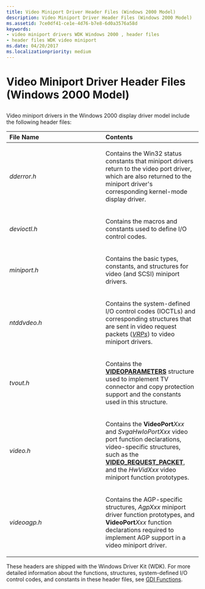 ```yaml
---
title: Video Miniport Driver Header Files (Windows 2000 Model)
description: Video Miniport Driver Header Files (Windows 2000 Model)
ms.assetid: 7ce0df41-ce1e-4d76-b7e8-6d0a3576a58d
keywords:
- video miniport drivers WDK Windows 2000 , header files
- header files WDK video miniport
ms.date: 04/20/2017
ms.localizationpriority: medium
---
```


# Video Miniport Driver Header Files (Windows 2000 Model)


## <span id="ddk_video_miniport_driver_header_files_windows_2000_model__gg"></span><span id="DDK_VIDEO_MINIPORT_DRIVER_HEADER_FILES_WINDOWS_2000_MODEL__GG"></span>


Video miniport drivers in the Windows 2000 display driver model include the following header files:

<table>
<colgroup>
<col width="50%" />
<col width="50%" />
</colgroup>
<thead>
<tr class="header">
<th align="left">File Name</th>
<th align="left">Contents</th>
</tr>
</thead>
<tbody>
<tr class="odd">
<td align="left"><p><em>dderror.h</em></p></td>
<td align="left"><p>Contains the Win32 status constants that miniport drivers return to the video port driver, which are also returned to the miniport driver&#39;s corresponding kernel-mode display driver.</p></td>
</tr>
<tr class="even">
<td align="left"><p><em>devioctl.h</em></p></td>
<td align="left"><p>Contains the macros and constants used to define I/O control codes.</p></td>
</tr>
<tr class="odd">
<td align="left"><p><em>miniport.h</em></p></td>
<td align="left"><p>Contains the basic types, constants, and structures for video (and SCSI) miniport drivers.</p></td>
</tr>
<tr class="even">
<td align="left"><p><em>ntddvdeo.h</em></p></td>
<td align="left"><p>Contains the system-defined I/O control codes (IOCTLs) and corresponding structures that are sent in video request packets (<a href="https://msdn.microsoft.com/library/windows/hardware/ff556344#wdkgloss-video-request-packet--vrp-" data-raw-source="[&lt;em&gt;VRPs&lt;/em&gt;](https://msdn.microsoft.com/library/windows/hardware/ff556344#wdkgloss-video-request-packet--vrp-)"><em>VRPs</em></a>) to video miniport drivers.</p></td>
</tr>
<tr class="odd">
<td align="left"><p><em>tvout.h</em></p></td>
<td align="left"><p>Contains the <a href="https://msdn.microsoft.com/library/windows/hardware/ff570173" data-raw-source="[&lt;strong&gt;VIDEOPARAMETERS&lt;/strong&gt;](https://msdn.microsoft.com/library/windows/hardware/ff570173)"><strong>VIDEOPARAMETERS</strong></a> structure used to implement TV connector and copy protection support and the constants used in this structure.</p></td>
</tr>
<tr class="even">
<td align="left"><p><em>video.h</em></p></td>
<td align="left"><p>Contains the <strong>VideoPort</strong><em>Xxx</em> and <em>SvgaHwIoPortXxx</em> video port function declarations, video-specific structures, such as the <a href="https://msdn.microsoft.com/library/windows/hardware/ff570547" data-raw-source="[&lt;strong&gt;VIDEO_REQUEST_PACKET&lt;/strong&gt;](https://msdn.microsoft.com/library/windows/hardware/ff570547)"><strong>VIDEO_REQUEST_PACKET</strong></a>, and the <em>HwVidXxx</em> video miniport function prototypes.</p></td>
</tr>
<tr class="odd">
<td align="left"><p><em>videoagp.h</em></p></td>
<td align="left"><p>Contains the AGP-specific structures, <em>AgpXxx</em> miniport driver function prototypes, and <strong>VideoPort</strong><em>Xxx</em> function declarations required to implement AGP support in a video miniport driver.</p></td>
</tr>
</tbody>
</table>

 

These headers are shipped with the Windows Driver Kit (WDK). For more detailed information about the functions, structures, system-defined I/O control codes, and constants in these header files, see [GDI Functions](https://msdn.microsoft.com/library/windows/hardware/ff566543).

 

 





